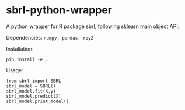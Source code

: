 # sbrl-python-wrapper
A python wrapper for R package sbrl, following sklearn main object API. 

Dependencies: ``numpy, pandas, rpy2`` 

Installation:  
```
pip install -e .
```

Usage:
```
from sbrl import SBRL
sbrl_model = SBRL()
sbrl_model.fit(X,y)
sbrl_model.predict(X)
sbrl_model.print_model()
```
